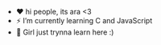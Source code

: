 - ♥ hi people, its ara <3
- ⚡ I’m currently learning C and JavaScript
- 💞️ Girl just trynna learn here :)

<!---
araxfitia/araxfitia is a ✨ special ✨ repository because its `README.md` (this file) appears on your GitHub profile.
You can click the Preview link to take a look at your changes.
--->
